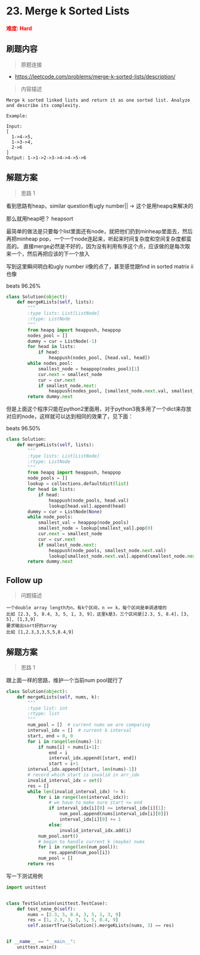 # 23. Merge k Sorted Lists

**<font color=red>难度: Hard</font>**

## 刷题内容

> 原题连接

* https://leetcode.com/problems/merge-k-sorted-lists/description/

> 内容描述

```
Merge k sorted linked lists and return it as one sorted list. Analyze and describe its complexity.

Example:

Input:
[
  1->4->5,
  1->3->4,
  2->6
]
Output: 1->1->2->3->4->4->5->6
```

## 解题方案

> 思路 1


看到思路有heap，similar question有ugly number|| -> 这个是用heapq来解决的

那么就用heap吧？ heapsort

最简单的做法是只要每个list里面还有node，就把他们扔到minheap里面去，然后再把minheap pop，一个一个node连起来，听起来时间复杂度和空间复杂度都蛮高的。
直接merge必然是不好的，因为没有利用有序这个点，应该做的是每次取来一个，然后再把应该的下一个放入

写到这里瞬间明白和ugly number ii像的点了，甚至感觉跟find in sorted matrix ii也像

beats 96.26%

```python
class Solution(object):
    def mergeKLists(self, lists):
        """
        :type lists: List[ListNode]
        :rtype: ListNode
        """
        from heapq import heappush, heappop
        nodes_pool = []
        dummy = cur = ListNode(-1)
        for head in lists:
            if head:
                heappush(nodes_pool, [head.val, head])
        while nodes_pool:
            smallest_node = heappop(nodes_pool)[1]
            cur.next = smallest_node
            cur = cur.next
            if smallest_node.next:
                heappush(nodes_pool, [smallest_node.next.val, smallest_node.next])
        return dummy.next
```

但是上面这个程序只能在python2里面用，对于python3我多用了一个dict来存放对应的node，这样就可以达到相同的效果了，见下面：

beats 96.50% 

```python
class Solution:
    def mergeKLists(self, lists):
        """
        :type lists: List[ListNode]
        :rtype: ListNode
        """
        from heapq import heappush, heappop
        node_pools = []
        lookup = collections.defaultdict(list)
        for head in lists:
            if head:
                heappush(node_pools, head.val)
                lookup[head.val].append(head)
        dummy = cur = ListNode(None)
        while node_pools:
            smallest_val = heappop(node_pools)
            smallest_node = lookup[smallest_val].pop(0)
            cur.next = smallest_node
            cur = cur.next
            if smallest_node.next:
                heappush(node_pools, smallest_node.next.val)
                lookup[smallest_node.next.val].append(smallest_node.next)
        return dummy.next
```




## Follow up

> 问题描述

```
一个double array length为n，有k个区间，n >> k，每个区间是单调递增的
比如 [2.3, 5, 8.4, 3, 5, 1, 3, 9]，这里k是3，三个区间是[2.3, 5, 8.4]，[3, 5], [1,3,9]
要求输出sort好的array
比如 [1,2.3,3,3,5,5,8.4,9]
```

## 解题方案

> 思路 1

跟上面一样的思路，维护一个当前num pool就行了

```python
class Solution(object):
    def mergeKLists(self, nums, k):
        """
        :type list: int
        :rtype: list
        """
        num_pool = []  # current nums we are comparing
        interval_idx = []  # current k interval
        start, end = 0, 0
        for i in range(len(nums)-1):
            if nums[i] > nums[i+1]:
                end = i
                interval_idx.append([start, end])
                start = i+1
        interval_idx.append([start, len(nums)-1])
        # record which start is invalid in arr_idx
        invalid_interval_idx = set()
        res = []
        while len(invalid_interval_idx) != k:
            for i in range(len(interval_idx)):
                # we have to make sure start <= end
                if interval_idx[i][0] <= interval_idx[i][1]:
                    num_pool.append(nums[interval_idx[i][0]])
                    interval_idx[i][0] += 1
                else:
                    invalid_interval_idx.add(i)
            num_pool.sort()
            # begin to handle current k (maybe) nums
            for i in range(len(num_pool)):
                res.append(num_pool[i])
            num_pool = []
        return res
```


写一下测试用例

```python
import unittest


class TestSolution(unittest.TestCase):
    def test_none_0(self):
        nums = [2.3, 5, 8.4, 3, 5, 1, 3, 9]
        res = [1, 2.3, 3, 3, 5, 5, 8.4, 9]
        self.assertTrue(Solution().mergeKLists(nums, 3) == res)


if __name__ == "__main__":
    unittest.main()
```
